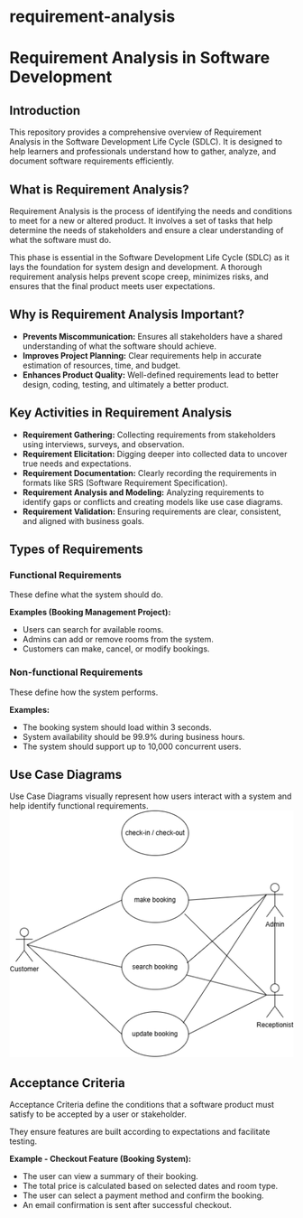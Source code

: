 # requirement-analysis

# Requirement Analysis in Software Development

## Introduction
This repository provides a comprehensive overview of Requirement Analysis in the Software Development Life Cycle (SDLC). It is designed to help learners and professionals understand how to gather, analyze, and document software requirements efficiently.

## What is Requirement Analysis?

Requirement Analysis is the process of identifying the needs and conditions to meet for a new or altered product. It involves a set of tasks that help determine the needs of stakeholders and ensure a clear understanding of what the software must do.

This phase is essential in the Software Development Life Cycle (SDLC) as it lays the foundation for system design and development. A thorough requirement analysis helps prevent scope creep, minimizes risks, and ensures that the final product meets user expectations.

## Why is Requirement Analysis Important?

- **Prevents Miscommunication:** Ensures all stakeholders have a shared understanding of what the software should achieve.
- **Improves Project Planning:** Clear requirements help in accurate estimation of resources, time, and budget.
- **Enhances Product Quality:** Well-defined requirements lead to better design, coding, testing, and ultimately a better product.

## Key Activities in Requirement Analysis

- **Requirement Gathering:** Collecting requirements from stakeholders using interviews, surveys, and observation.
- **Requirement Elicitation:** Digging deeper into collected data to uncover true needs and expectations.
- **Requirement Documentation:** Clearly recording the requirements in formats like SRS (Software Requirement Specification).
- **Requirement Analysis and Modeling:** Analyzing requirements to identify gaps or conflicts and creating models like use case diagrams.
- **Requirement Validation:** Ensuring requirements are clear, consistent, and aligned with business goals.

## Types of Requirements

### Functional Requirements
These define what the system should do.

**Examples (Booking Management Project):**
- Users can search for available rooms.
- Admins can add or remove rooms from the system.
- Customers can make, cancel, or modify bookings.

### Non-functional Requirements
These define how the system performs.

**Examples:**
- The booking system should load within 3 seconds.
- System availability should be 99.9% during business hours.
- The system should support up to 10,000 concurrent users.


## Use Case Diagrams

Use Case Diagrams visually represent how users interact with a system and help identify functional requirements.
![Use Case Diagram](alx-booking-uc.png)

## Acceptance Criteria

Acceptance Criteria define the conditions that a software product must satisfy to be accepted by a user or stakeholder.

They ensure features are built according to expectations and facilitate testing.

**Example - Checkout Feature (Booking System):**

- The user can view a summary of their booking.
- The total price is calculated based on selected dates and room type.
- The user can select a payment method and confirm the booking.
- An email confirmation is sent after successful checkout.


